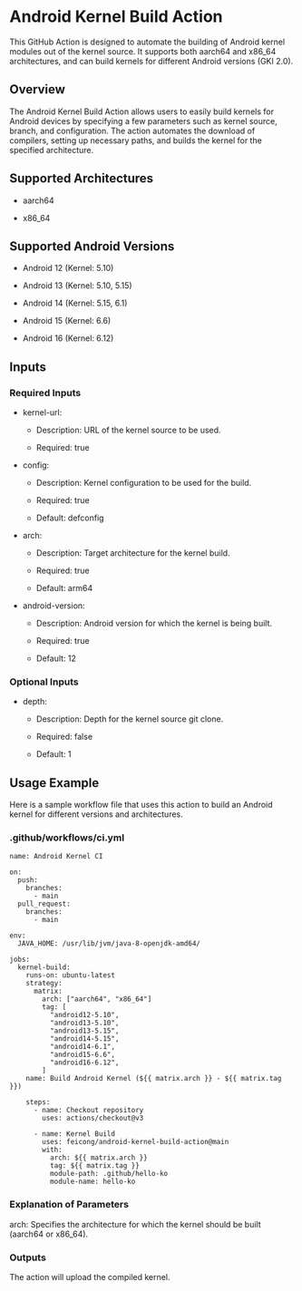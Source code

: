 # Android Kernel Build Action

This GitHub Action is designed to automate the building of Android kernel modules out of the kernel source. It supports both aarch64 and x86_64 architectures, and can build kernels for different Android versions (GKI 2.0).

## Overview

The Android Kernel Build Action allows users to easily build kernels for Android devices by specifying a few parameters such as kernel source, branch, and configuration. The action automates the download of compilers, setting up necessary paths, and builds the kernel for the specified architecture.

## Supported Architectures

- aarch64

- x86_64

## Supported Android Versions

- Android 12 (Kernel: 5.10)

- Android 13 (Kernel: 5.10, 5.15)

- Android 14 (Kernel: 5.15, 6.1)

- Android 15 (Kernel: 6.6)

- Android 16 (Kernel: 6.12)

## Inputs

### Required Inputs

- kernel-url:

    - Description: URL of the kernel source to be used.

    - Required: true

- config:

    - Description: Kernel configuration to be used for the build.

    - Required: true

    - Default: defconfig

- arch:

    - Description: Target architecture for the kernel build.

    - Required: true

    - Default: arm64

- android-version:

    - Description: Android version for which the kernel is being built.

    - Required: true

    - Default: 12

### Optional Inputs

- depth:

    - Description: Depth for the kernel source git clone.

    - Required: false

    - Default: 1


## Usage Example

Here is a sample workflow file that uses this action to build an Android kernel for different versions and architectures.

### .github/workflows/ci.yml

```
name: Android Kernel CI

on:
  push:
    branches:
      - main
  pull_request:
    branches:
      - main

env:
  JAVA_HOME: /usr/lib/jvm/java-8-openjdk-amd64/

jobs:
  kernel-build:
    runs-on: ubuntu-latest
    strategy:
      matrix:
        arch: ["aarch64", "x86_64"]
        tag: [
          "android12-5.10",
          "android13-5.10",
          "android13-5.15",
          "android14-5.15",
          "android14-6.1",
          "android15-6.6",
          "android16-6.12",
        ]
    name: Build Android Kernel (${{ matrix.arch }} - ${{ matrix.tag }})

    steps:
      - name: Checkout repository
        uses: actions/checkout@v3

      - name: Kernel Build
        uses: feicong/android-kernel-build-action@main
        with:
          arch: ${{ matrix.arch }}
          tag: ${{ matrix.tag }}
          module-path: .github/hello-ko
          module-name: hello-ko
```

### Explanation of Parameters

arch: Specifies the architecture for which the kernel should be built (aarch64 or x86_64).

### Outputs

The action will upload the compiled kernel.